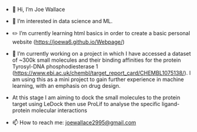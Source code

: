 - 👋 Hi, I’m Joe Wallace

- 👀 I’m interested in data science and ML.

- ✏️ I’m currently learning html basics in order to create a basic personal website (https://joewa6.github.io/Webpage/)

- 🌱 I’m currently working on a project in which I have accessed a dataset of ~300k small molecules and their binding affinities for the protein Tyrosyl-DNA phosphodiesterase 1 (https://www.ebi.ac.uk/chembl/target_report_card/CHEMBL1075138/). I am using this as a mini project to gain further experience in machine learning, with an emphasis on drug design. 
- At this stage I am aiming to dock the small molecules to the protein target using LeDock then use ProLif to analyse the specific ligand-protein molecular interactions

- 📫 How to reach me: joewallace2995@gmail.com


